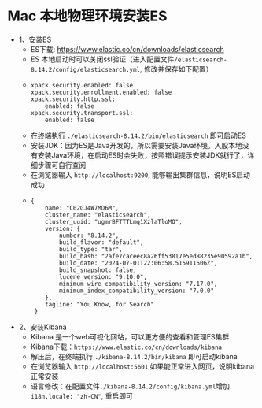 # Mac 本地物理环境安装ES
* 1、安装ES  
  * ES下载: https://www.elastic.co/cn/downloads/elasticsearch  
  * ES 本地启动时可以关闭ssl验证（进入配置文件`/elasticsearch-8.14.2/config/elasticsearch.yml`, 修改并保存如下配置）    
  *     xpack.security.enabled: false
        xpack.security.enrollment.enabled: false  
        xpack.security.http.ssl:  
            enabled: false  
        xpack.security.transport.ssl:  
            enabled: false  
  * 在终端执行 `./elasticsearch-8.14.2/bin/elasticsearch` 即可启动ES
  * 安装JDK：因为ES是Java开发的，所以需要安装Java环境。入股本地没有安装Java环境，在启动ES时会失败，按照错误提示安装JDK就行了，详细步骤可自行查阅  
  * 在浏览器输入 `http://localhost:9200`, 能够输出集群信息，说明ES启动成功
  *     {
            name: "C02GJ4W7MD6M",
            cluster_name: "elasticsearch",
            cluster_uuid: "ugmrBFTTTLmq1XzlaTloMQ",
            version: {
                number: "8.14.2",
                build_flavor: "default",
                build_type: "tar",
                build_hash: "2afe7caceec8a26ff53817e5ed88235e90592a1b",
                build_date: "2024-07-01T22:06:58.515911606Z",
                build_snapshot: false,
                lucene_version: "9.10.0",
                minimum_wire_compatibility_version: "7.17.0",
                minimum_index_compatibility_version: "7.0.0"
            },
            tagline: "You Know, for Search"
         }

* 2、安装Kibana  
    * Kibana 是一个web可视化网站，可以更方便的查看和管理ES集群   
    * Kibana下载：`https://www.elastic.co/cn/downloads/kibana`  
    * 解压后，在终端执行 `./kibana-8.14.2/bin/kibana` 即可启动kibana
    * 在浏览器输入 `http://localhost:5601` 如果能正常进入网页，说明kibana正常安装
    * 语言修改：在配置文件`./kibana-8.14.2/config/kibana.yml`增加`i18n.locale: "zh-CN"`, 重启即可  
    
